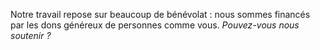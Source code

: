 Notre travail repose sur beaucoup de bénévolat : nous sommes financés par les dons généreux de personnes comme vous. *Pouvez-vous nous soutenir ?*
